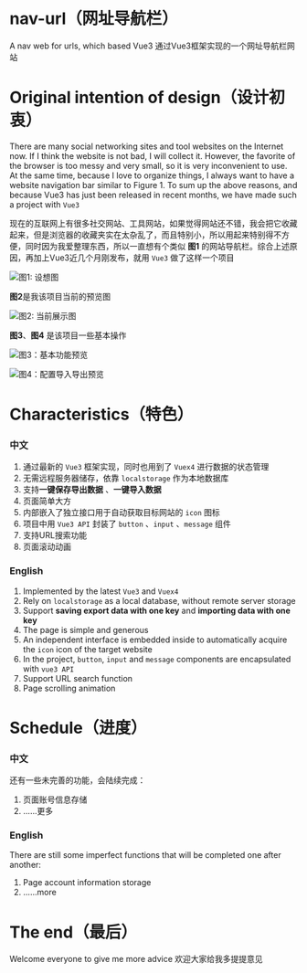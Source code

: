 # nav-url（网址导航栏）
A nav web for urls, which based Vue3
通过Vue3框架实现的一个网址导航栏网站

# Original intention of design（设计初衷）

There are many social networking sites and tool websites on the Internet now. If I think the website is not bad, I will collect it. However, the favorite of the browser is too messy and very small, so it is very inconvenient to use. At the same time, because I love to organize things, I always want to have a website navigation bar similar to Figure 1. To sum up the above reasons, and because Vue3 has just been released in recent months, we have made such a project with `Vue3`

现在的互联网上有很多社交网站、工具网站，如果觉得网站还不错，我会把它收藏起来，但是浏览器的收藏夹实在太杂乱了，而且特别小，所以用起来特别得不方便，同时因为我爱整理东西，所以一直想有个类似 **图1** 的网站导航栏。综合上述原因，再加上Vue3近几个月刚发布，就用 `Vue3` 做了这样一个项目

![图1: 设想图](https://github.com/Lpyexplore/myImgs/blob/master/nav-url/origin.png)


**图2**是我该项目当前的预览图

![图2: 当前展示图](https://github.com/Lpyexplore/myImgs/blob/master/nav-url/current.png)

**图3**、**图4** 是该项目一些基本操作

![图3：基本功能预览](https://github.com/Lpyexplore/myImgs/blob/master/nav-url/gif1.gif)

![图4：配置导入导出预览](https://github.com/Lpyexplore/myImgs/blob/master/nav-url/gif2.gif)

# Characteristics（特色）

### 中文

1. 通过最新的 `Vue3` 框架实现，同时也用到了 `Vuex4` 进行数据的状态管理
2. 无需远程服务器储存，依靠 `localstorage` 作为本地数据库
3. 支持**一键保存导出数据** 、**一键导入数据**
4. 页面简单大方
5. 内部嵌入了独立接口用于自动获取目标网站的 `icon` 图标
6. 项目中用 `Vue3 API` 封装了 `button` 、`input` 、`message` 组件 
7. 支持URL搜索功能
8. 页面滚动动画

### English
1. Implemented by the latest `Vue3` and `Vuex4`
2. Rely on `localstorage` as a local database,  without remote server storage
3. Support **saving export data with one key** and **importing data with one key**
4. The page is simple and generous
5. An independent interface is embedded inside to automatically acquire the `icon` icon of the target website
6. In the project, `button`, `input` and `message` components are encapsulated with `vue3 API`
7. Support URL search function
8. Page scrolling animation


# Schedule（进度）

### 中文

还有一些未完善的功能，会陆续完成：
1. 页面账号信息存储
2. ……更多

### English
There are still some imperfect functions that will be completed one after another:

1. Page account information storage
2. ……more


# The end（最后）

Welcome everyone to give me more advice
欢迎大家给我多提提意见